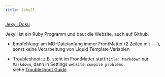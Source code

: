 ```yaml
---
title: Jekyll
---
```

[Jekyll Doku](https://jekyllrb.com/docs/)

Jekyll ist ein Ruby Programm und baut die Website, auch auf Github.

+ Empfehlung: am MD-Dateianfang immer FrontMatter (2 Zeilen mit ---), sonst keine Verarbeitung von Liquid Template Variablen

+ Troubleshoot: 
  z.B. steht im FrontMatter statt `title: Markdown` nur `Markdown`, dann in Settings `website compile problems`   
  siehe [Troubleshoot Guide](https://help.github.com/en/github/working-with-github-pages/troubleshooting-jekyll-build-errors-for-github-pages-sites#troubleshooting-build-errors)


